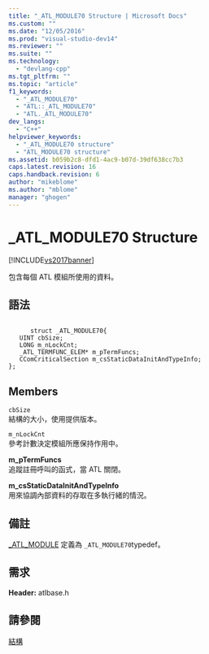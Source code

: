 ```yaml
---
title: "_ATL_MODULE70 Structure | Microsoft Docs"
ms.custom: ""
ms.date: "12/05/2016"
ms.prod: "visual-studio-dev14"
ms.reviewer: ""
ms.suite: ""
ms.technology: 
  - "devlang-cpp"
ms.tgt_pltfrm: ""
ms.topic: "article"
f1_keywords: 
  - "_ATL_MODULE70"
  - "ATL::_ATL_MODULE70"
  - "ATL._ATL_MODULE70"
dev_langs: 
  - "C++"
helpviewer_keywords: 
  - "_ATL_MODULE70 structure"
  - "ATL_MODULE70 structure"
ms.assetid: b059b2c8-dfd1-4ac9-b07d-39df638cc7b3
caps.latest.revision: 16
caps.handback.revision: 6
author: "mikeblome"
ms.author: "mblome"
manager: "ghogen"
---
```

# _ATL_MODULE70 Structure
[!INCLUDE[vs2017banner](../../assembler/inline/includes/vs2017banner.md)]

包含每個 ATL 模組所使用的資料。  
  
## 語法  
  
```  
  
      struct _ATL_MODULE70{  
   UINT cbSize;  
   LONG m_nLockCnt;  
   _ATL_TERMFUNC_ELEM* m_pTermFuncs;  
   CComCriticalSection m_csStaticDataInitAndTypeInfo;  
};  
```  
  
## Members  
 `cbSize`  
 結構的大小，使用提供版本。  
  
 `m_nLockCnt`  
 參考計數決定模組所應保持作用中。  
  
 **m\_pTermFuncs**  
 追蹤註冊呼叫的函式，當 ATL 關閉。  
  
 **m\_csStaticDataInitAndTypeInfo**  
 用來協調內部資料的存取在多執行緒的情況。  
  
## 備註  
 [\_ATL\_MODULE](../Topic/_ATL_MODULE.md) 定義為 `_ATL_MODULE70`typedef。  
  
## 需求  
 **Header:** atlbase.h  
  
## 請參閱  
 [結構](../../atl/reference/atl-structures.md)